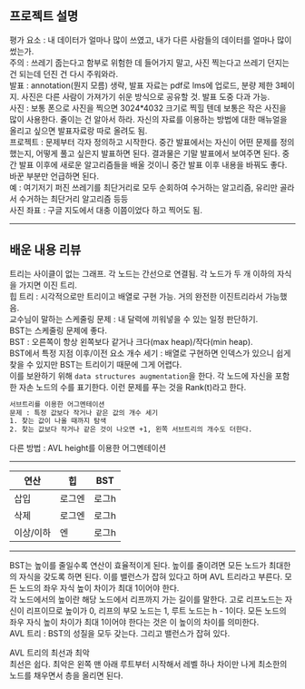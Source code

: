 ## 프로젝트 설명
평가 요소 : 내 데이터가 얼마나 많이 쓰였고, 내가 다른 사람들의 데이터를 얼마나 많이 썼는가.  
주의 : 쓰레기 줍는다고 함부로 위험한 데 들어가지 말고, 사진 찍는다고 쓰레기 던지는 건 되는데 던진 건 다시 주워와라.  
발표 : annotation(뭔지 모름) 생략, 발표 자료는 pdf로 lms에 업로드, 분량 제한 3페이지. 사진은 다른 사람이 가져가기 쉬운 방식으로 공유할 것. 발표 도중 다과 가능.  
사진 : 보통 폰으로 사진을 찍으면 3024&#42;4032 크기로 찍힐 텐데 보통은 작은 사진을 많이 사용한다. 줄이는 건 알아서 하라. 자신의 자료를 이용하는 방법에 대한 매뉴얼을 올리고 싶으면 발표자료랑 따로 올려도 됨.  
프로젝트 : 문제부터 각자 정의하고 시작한다. 중간 발표에서는 자신이 어떤 문제를 정의했는지, 어떻게 풀고 싶은지 발표하면 된다. 결과물은 기말 발표에서 보여주면 된다. 중간 발표 이후에 새로운 알고리즘들을 배울 것이니 중간 발표 이후 내용을 바꿔도 좋다. 바꾼 부분만 언급하면 된다.  
예 : 여기저기 퍼진 쓰레기를 최단거리로 모두 순회하여 수거하는 알고리즘, 유리만 골라서 수거하는 최단거리 알고리즘 등등  
사진 좌표 : 구글 지도에서 대충 이쯤이었다 하고 찍어도 됨.
  
---  
  
## 배운 내용 리뷰
트리는 사이클이 없는 그래프. 각 노드는 간선으로 연결됨. 각 노드가 두 개 이하의 자식을 가지면 이진 트리.  
힙 트리 : 시각적으로만 트리이고 배열로 구현 가능. 거의 완전한 이진트리라서 가능했음.  
교수님이 말하는 스케줄링 문제 : 내 달력에 끼워넣을 수 있는 일정 판단하기.  
BST는 스케줄링 문제에 좋다.  
BST : 오른쪽이 항상 왼쪽보다 같거나 크다(max heap)/작다(min heap).  
BST에서 특정 지점 이후/이전 요소 개수 세기 : 배열로 구현하면 인덱스가 있으니 쉽게 찾을 수 있지만 BST는 트리이기 때문에 그게 어렵다.  
이를 보완하기 위해 `data structures augmentation`을 한다. 각 노드에 자신을 포함한 자손 노드의 수를 표기한다. 이런 문제를 푸는 것을 Rank(t)라고 한다.  
```txt
서브트리를 이용한 어그멘테이션
문제 : 특정 값보다 작거나 같은 값의 개수 세기
1. 찾는 값이 나올 때까지 탐색
2. 찾는 값보다 작거나 같은 것이 나오면 +1, 왼쪽 서브트리의 개수도 더한다.
```  
다른 방법 : AVL height를 이용한 어그멘테이션  

---

| 연산 | 힙 | BST |
|-----|-----|-----
| 삽입 | 로그엔 | 로그h |
| 삭제 | 로그엔 | 로그h |
| 이상/이하 | 엔 | 로그h |

---

BST는 높이를 줄일수록 연산이 효율적이게 된다. 높이를 줄이려면 모든 노드가 최대한의 자식을 갖도록 하면 된다. 이를 밸런스가 잡혀 있다고 하며 AVL 트리라고 부른다. 모든 노드의 좌우 자식 높이 차이가 최대 1이어야 한다.  
각 노드에서의 높이란 해당 노드에서 리프까지 가는 길이를 말한다. 고로 리프노드는 자신이 리프이므로 높이가 0, 리프의 부모 노드는 1, 루트 노드는 h - 1이다. 모든 노드의 좌우 자식 높이 차이가 최대 1이어야 한다는 것은 이 높이의 차이를 의미한다.  
AVL 트리 : BST의 성질을 모두 갖는다. 그리고 밸런스가 잡혀 있다.  
  
AVL 트리의 최선과 최악  
최선은 쉽다. 최악은 왼쪽 맨 아래 루트부터 시작해서 레벨 하나 차이만 나게 최소한의 노드를 채우면서 층을 올리면 된다.
